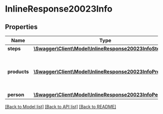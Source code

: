 # InlineResponse20023Info

## Properties
Name | Type | Description | Notes
------------ | ------------- | ------------- | -------------
**steps** | [**\Swagger\Client\Model\InlineResponse20023InfoSteps**](InlineResponse20023InfoSteps.md) |  | 
**products** | [**\Swagger\Client\Model\InlineResponse20023InfoProducts[]**](InlineResponse20023InfoProducts.md) | Contains information about the product being purchased. | 
**person** | [**\Swagger\Client\Model\InlineResponse20023InfoPerson**](InlineResponse20023InfoPerson.md) |  | 

[[Back to Model list]](../README.md#documentation-for-models) [[Back to API list]](../README.md#documentation-for-api-endpoints) [[Back to README]](../README.md)


